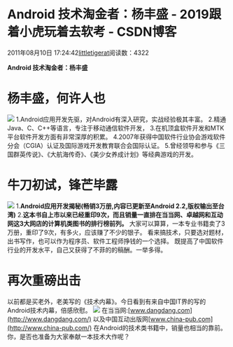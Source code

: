 
# Android 技术淘金者：杨丰盛 - 2019跟着小虎玩着去软考 - CSDN博客

2011年08月10日 17:24:42[littletigerat](https://me.csdn.net/littletigerat)阅读数：4322


**Android 技术淘金者：杨丰盛**
# 杨丰盛，何许人也
![](http://hi.csdn.net/attachment/201108/10/0_1312967921tSj9.gif)
1.Android应用开发先驱，对Android有深入研究，实战经验极其丰富。
2.精通Java、C、C++等语言，专注于移动通信软件开发，
3.在机顶盒软件开发和MTK平台软件开发方面有非常深厚的积累。
4.2007年获得中国软件行业协会游戏软件分会（CGIA）认证及国际游戏开发教育联合会国际认证。
5.曾经领导和参与《三国群英传说》、《大航海传奇》、《美少女养成计划》等经典游戏的开发。
# 牛刀初试，锋芒毕露
![](http://hi.csdn.net/attachment/201108/10/0_1312968284d7Th.gif)
1.**Android应用开发揭秘(畅销3万册,内容已更新至Android 2.2,版权输出至台湾)**
2.**这本书自上市以来已经重印9次，而且销量一直排在当当网、卓越网和互动网这3大网店的计算机类图书的排行榜前列。**
大家可以算算，一本专业书籍卖了3万册，重印了9次，有多火，应该赚了不少的银子。
看来搞技术，只要选对题材，出书写作，也可以作为程序员、软件工程师挣钱的一个选择。
既提高了中国软件行业的开发水平，自己又获得了不菲的的稿酬。一举多得。
# 再次重磅出击
以前都是买老外，老美写的《技术内幕》。今日看到有来自中国IT界的写的Android技术内幕，倍感欣慰。
![](http://hi.csdn.net/attachment/201108/10/0_1312968204J83r.gif)
在当当网:[www.dangdang.com](http://www.dangdang.com/)
以及中国互动出版网[www.china-pub.com](http://www.china-pub.com/)
在Android的技术类书籍中，销量也相当的靠前。
你，是否也准备为大家奉献一本技术大作呢？

